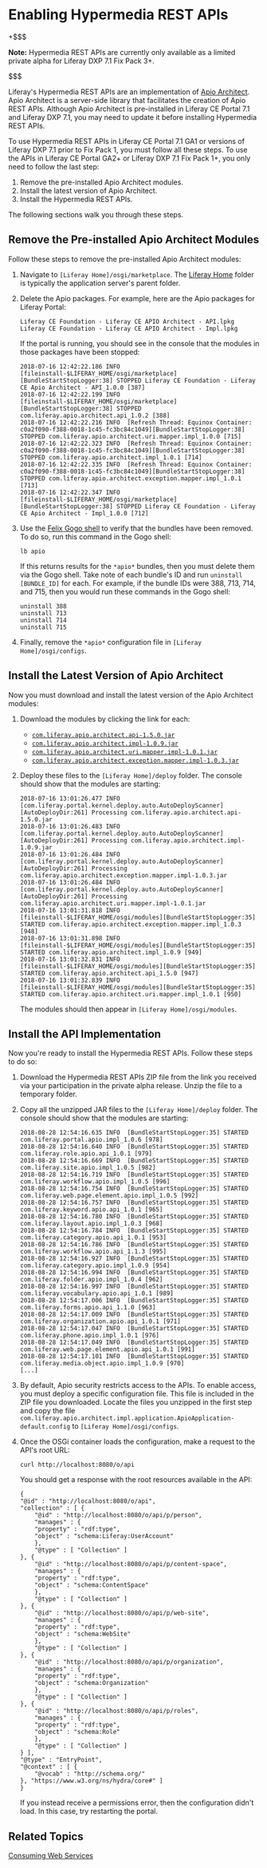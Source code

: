 # Enabling Hypermedia REST APIs [](id=enabling-hypermedia-rest-apis)

+$$$

**Note:** Hypermedia REST APIs are currently only available as a limited private 
alpha for Liferay DXP 7.1 Fix Pack 3+. 

$$$

Liferay's Hypermedia REST APIs are an implementation of 
[Apio Architect](https://github.com/liferay/com-liferay-apio-architect). 
Apio Architect is a server-side library that facilitates the creation of Apio 
REST APIs. Although Apio Architect is pre-installed in Liferay CE Portal 7.1 and 
Liferay DXP 7.1, you may need to update it before installing Hypermedia REST 
APIs. 

To use Hypermedia REST APIs in Liferay CE Portal 7.1 GA1 or versions of Liferay 
DXP 7.1 prior to Fix Pack 1, you must follow all these steps. To use the APIs in 
Liferay CE Portal GA2+ or Liferay DXP 7.1 Fix Pack 1+, you only need to follow 
the last step: 

1.  Remove the pre-installed Apio Architect modules.
2.  Install the latest version of Apio Architect.
3.  Install the Hypermedia REST APIs. 

The following sections walk you through these steps. 

## Remove the Pre-installed Apio Architect Modules [](id=remove-the-pre-installed-apio-architect-modules)

Follow these steps to remove the pre-installed Apio Architect modules: 

1.  Navigate to `[Liferay Home]/osgi/marketplace`. The 
    [Liferay Home](/discover/deployment/-/knowledge_base/7-1/installing-liferay#liferay-home) 
    folder is typically the application server's parent folder. 

2.  Delete the Apio packages. For example, here are the Apio packages for 
    Liferay Portal: 

        Liferay CE Foundation - Liferay CE APIO Architect - API.lpkg 
        Liferay CE Foundation - Liferay CE APIO Architect - Impl.lpkg

    If the portal is running, you should see in the console that the modules in 
    those packages have been stopped: 

        2018-07-16 12:42:22.186 INFO  [fileinstall-$LIFERAY_HOME/osgi/marketplace][BundleStartStopLogger:38] STOPPED Liferay CE Foundation - Liferay CE Apio Architect - API_1.0.0 [387]
        2018-07-16 12:42:22.199 INFO  [fileinstall-$LIFERAY_HOME/osgi/marketplace][BundleStartStopLogger:38] STOPPED com.liferay.apio.architect.api_1.0.2 [388]
        2018-07-16 12:42:22.216 INFO  [Refresh Thread: Equinox Container: c0a2f090-f388-0018-1c45-fc3bc84c1049][BundleStartStopLogger:38] STOPPED com.liferay.apio.architect.uri.mapper.impl_1.0.0 [715]
        2018-07-16 12:42:22.323 INFO  [Refresh Thread: Equinox Container: c0a2f090-f388-0018-1c45-fc3bc84c1049][BundleStartStopLogger:38] STOPPED com.liferay.apio.architect.impl_1.0.1 [714]
        2018-07-16 12:42:22.335 INFO  [Refresh Thread: Equinox Container: c0a2f090-f388-0018-1c45-fc3bc84c1049][BundleStartStopLogger:38] STOPPED com.liferay.apio.architect.exception.mapper.impl_1.0.1 [713]
        2018-07-16 12:42:22.347 INFO  [fileinstall-$LIFERAY_HOME/osgi/marketplace][BundleStartStopLogger:38] STOPPED Liferay CE Foundation - Liferay CE Apio Architect - Impl_1.0.0 [712]

3.  Use the 
    [Felix Gogo shell](/develop/reference/-/knowledge_base/7-1/using-the-felix-gogo-shell) 
    to verify that the bundles have been removed. To do so, run this command in 
    the Gogo shell: 

        lb apio

    If this returns results for the `*apio*` bundles, then you must delete them
    via the Gogo shell. Take note of each bundle's ID and run `uninstall
    [BUNDLE_ID]` for each. For example, if the bundle IDs were 388, 713, 714,
    and 715, then you would run these commands in the Gogo shell: 

        uninstall 388
        uninstall 713
        uninstall 714
        uninstall 715

4.  Finally, remove the `*apio*` configuration file in 
    `[Liferay Home]/osgi/configs`. 

## Install the Latest Version of Apio Architect [](id=install-the-latest-version-of-apio-architect)

Now you must download and install the latest version of the Apio Architect 
modules: 

1.  Download the modules by clicking the link for each: 

    -   [`com.liferay.apio.architect.api-1.5.0.jar`](http://central.maven.org/maven2/com/liferay/com.liferay.apio.architect.api/1.5.0/com.liferay.apio.architect.api-1.5.0.jar)
    -   [`com.liferay.apio.architect.impl-1.0.9.jar`](http://central.maven.org/maven2/com/liferay/com.liferay.apio.architect.impl/1.0.9/com.liferay.apio.architect.impl-1.0.9.jar)
    -   [`com.liferay.apio.architect.uri.mapper.impl-1.0.1.jar`](http://central.maven.org/maven2/com/liferay/com.liferay.apio.architect.uri.mapper.impl/1.0.1/com.liferay.apio.architect.uri.mapper.impl-1.0.1.jar)
    -   [`com.liferay.apio.architect.exception.mapper.impl-1.0.3.jar`](http://central.maven.org/maven2/com/liferay/com.liferay.apio.architect.exception.mapper.impl/1.0.3/com.liferay.apio.architect.exception.mapper.impl-1.0.3.jar) 

2.  Deploy these files to the `[Liferay Home]/deploy` folder. The console should 
    show that the modules are starting: 

        2018-07-16 13:01:26.477 INFO  [com.liferay.portal.kernel.deploy.auto.AutoDeployScanner][AutoDeployDir:261] Processing com.liferay.apio.architect.api-1.5.0.jar
        2018-07-16 13:01:26.483 INFO  [com.liferay.portal.kernel.deploy.auto.AutoDeployScanner][AutoDeployDir:261] Processing com.liferay.apio.architect.impl-1.0.9.jar
        2018-07-16 13:01:26.484 INFO  [com.liferay.portal.kernel.deploy.auto.AutoDeployScanner][AutoDeployDir:261] Processing com.liferay.apio.architect.exception.mapper.impl-1.0.3.jar
        2018-07-16 13:01:26.484 INFO  [com.liferay.portal.kernel.deploy.auto.AutoDeployScanner][AutoDeployDir:261] Processing com.liferay.apio.architect.uri.mapper.impl-1.0.1.jar
        2018-07-16 13:01:31.818 INFO  [fileinstall-$LIFERAY_HOME/osgi/modules][BundleStartStopLogger:35] STARTED com.liferay.apio.architect.exception.mapper.impl_1.0.3 [948]
        2018-07-16 13:01:31.898 INFO  [fileinstall-$LIFERAY_HOME/osgi/modules][BundleStartStopLogger:35] STARTED com.liferay.apio.architect.impl_1.0.9 [949]
        2018-07-16 13:01:32.831 INFO  [fileinstall-$LIFERAY_HOME/osgi/modules][BundleStartStopLogger:35] STARTED com.liferay.apio.architect.api_1.5.0 [947]
        2018-07-16 13:01:32.839 INFO  [fileinstall-$LIFERAY_HOME/osgi/modules][BundleStartStopLogger:35] STARTED com.liferay.apio.architect.uri.mapper.impl_1.0.1 [950]

    The modules should then appear in `[Liferay Home]/osgi/modules`. 

## Install the API Implementation [](id=install-the-api-implementation)

Now you're ready to install the Hypermedia REST APIs. Follow these steps to do 
so: 

1.  Download the Hypermedia REST APIs ZIP file from the link you received via 
    your participation in the private alpha release. Unzip the file to a 
    temporary folder. 

2.  Copy all the unzipped JAR files to the `[Liferay Home]/deploy` folder. The 
    console should show that the modules are starting: 

        2018-08-28 12:54:16.635 INFO  [BundleStartStopLogger:35] STARTED com.liferay.portal.apio.impl_1.0.6 [978]
        2018-08-28 12:54:16.640 INFO  [BundleStartStopLogger:35] STARTED com.liferay.role.apio.api_1.0.1 [979]
        2018-08-28 12:54:16.669 INFO  [BundleStartStopLogger:35] STARTED com.liferay.site.apio.impl_1.0.5 [982]
        2018-08-28 12:54:16.719 INFO  [BundleStartStopLogger:35] STARTED com.liferay.workflow.apio.impl_1.0.5 [996]
        2018-08-28 12:54:16.754 INFO  [BundleStartStopLogger:35] STARTED com.liferay.web.page.element.apio.impl_1.0.5 [992]
        2018-08-28 12:54:16.757 INFO  [BundleStartStopLogger:35] STARTED com.liferay.keyword.apio.api_1.0.1 [965]
        2018-08-28 12:54:16.780 INFO  [BundleStartStopLogger:35] STARTED com.liferay.layout.apio.impl_1.0.3 [968]
        2018-08-28 12:54:16.784 INFO  [BundleStartStopLogger:35] STARTED com.liferay.category.apio.api_1.0.1 [953]
        2018-08-28 12:54:16.786 INFO  [BundleStartStopLogger:35] STARTED com.liferay.workflow.apio.api_1.1.3 [995]
        2018-08-28 12:54:16.927 INFO  [BundleStartStopLogger:35] STARTED com.liferay.category.apio.impl_1.0.9 [954]
        2018-08-28 12:54:16.994 INFO  [BundleStartStopLogger:35] STARTED com.liferay.folder.apio.impl_1.0.4 [962]
        2018-08-28 12:54:16.997 INFO  [BundleStartStopLogger:35] STARTED com.liferay.vocabulary.apio.api_1.0.1 [989]
        2018-08-28 12:54:17.006 INFO  [BundleStartStopLogger:35] STARTED com.liferay.forms.apio.api_1.1.0 [963]
        2018-08-28 12:54:17.009 INFO  [BundleStartStopLogger:35] STARTED com.liferay.organization.apio.api_1.0.1 [971]
        2018-08-28 12:54:17.047 INFO  [BundleStartStopLogger:35] STARTED com.liferay.phone.apio.impl_1.0.1 [976]
        2018-08-28 12:54:17.049 INFO  [BundleStartStopLogger:35] STARTED com.liferay.web.page.element.apio.api_1.0.1 [991]
        2018-08-28 12:54:17.101 INFO  [BundleStartStopLogger:35] STARTED com.liferay.media.object.apio.impl_1.0.9 [970]
        [...]

3.  By default, Apio security restricts access to the APIs. To enable access, 
    you must deploy a specific configuration file. This file is included in the 
    ZIP file you downloaded. Locate the files you unzipped in the first step 
    and copy the file 
    `com.liferay.apio.architect.impl.application.ApioApplication-default.config` 
    to `[Liferay Home]/osgi/configs`. 

4.  Once the OSGi container loads the configuration, make a request to the API's 
    root URL: 

        curl http://localhost:8080/o/api

    You should get a response with the root resources available in the API: 

        {
        "@id" : "http://localhost:8080/o/api",
        "collection" : [ {
            "@id" : "http://localhost:8080/o/api/p/person",
            "manages" : {
            "property" : "rdf:type",
            "object" : "schema:Liferay:UserAccount"
            },
            "@type" : [ "Collection" ]
        }, {
            "@id" : "http://localhost:8080/o/api/p/content-space",
            "manages" : {
            "property" : "rdf:type",
            "object" : "schema:ContentSpace"
            },
            "@type" : [ "Collection" ]
        }, {
            "@id" : "http://localhost:8080/o/api/p/web-site",
            "manages" : {
            "property" : "rdf:type",
            "object" : "schema:WebSite"
            },
            "@type" : [ "Collection" ]
        }, {
            "@id" : "http://localhost:8080/o/api/p/organization",
            "manages" : {
            "property" : "rdf:type",
            "object" : "schema:Organization"
            },
            "@type" : [ "Collection" ]
        }, {
            "@id" : "http://localhost:8080/o/api/p/roles",
            "manages" : {
            "property" : "rdf:type",
            "object" : "schema:Role"
            },
            "@type" : [ "Collection" ]
        } ],
        "@type" : "EntryPoint",
        "@context" : [ {
            "@vocab" : "http://schema.org/"
        }, "https://www.w3.org/ns/hydra/core#" ]
        }

    If you instead receive a permissions error, then the configuration didn't 
    load. In this case, try restarting the portal. 

## Related Topics [](id=related-topics)

[Consuming Web Services](/develop/tutorials/-/knowledge_base/7-1/consuming-web-services)
